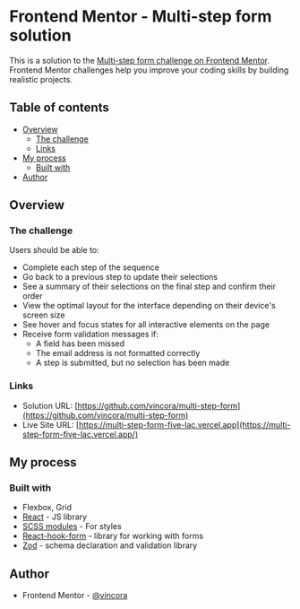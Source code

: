 # Frontend Mentor - Multi-step form solution

This is a solution to the [Multi-step form challenge on Frontend Mentor](https://www.frontendmentor.io/challenges/multistep-form-YVAnSdqQBJ). Frontend Mentor challenges help you improve your coding skills by building realistic projects. 

## Table of contents

- [Overview](#overview)
  - [The challenge](#the-challenge)
  - [Links](#links)
- [My process](#my-process)
  - [Built with](#built-with)
- [Author](#author)

## Overview

### The challenge

Users should be able to:

- Complete each step of the sequence
- Go back to a previous step to update their selections
- See a summary of their selections on the final step and confirm their order
- View the optimal layout for the interface depending on their device's screen size
- See hover and focus states for all interactive elements on the page
- Receive form validation messages if:
  - A field has been missed
  - The email address is not formatted correctly
  - A step is submitted, but no selection has been made

### Links

- Solution URL: [https://github.com/vincora/multi-step-form](https://github.com/vincora/multi-step-form)
- Live Site URL: [https://multi-step-form-five-lac.vercel.app](https://multi-step-form-five-lac.vercel.app/)

## My process

### Built with

- Flexbox, Grid
- [React](https://reactjs.org/) - JS library
- [SCSS modules](https://github.com/css-modules/css-modules) - For styles
- [React-hook-form](https://react-hook-form.com/) - library for working with forms
- [Zod](https://zod.dev/) - schema declaration and validation library

## Author

- Frontend Mentor - [@vincora](https://www.frontendmentor.io/profile/vincora)

